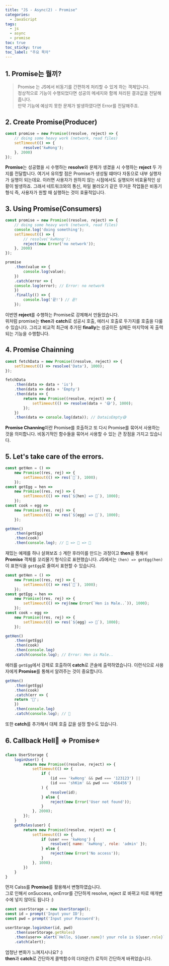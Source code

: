 ```yaml
---
title: "JS - Async(2) - Promise"
categories: 
  - JavaScript
tags:
  - js
  - async
  - promise
toc: true
toc_sticky: true
toc_label: "주요 목차"
---
```


## 1. Promise는 뭘끼?
> Promise 는 JS에서 비동기를 간편하게 처리할 수 있게 하는 객체입니다.  
정상적으로 기능이 수행되었다면 성공의 메세지와 함께 처리된 결과값을 전달해줍니다.  
만약 기능에 예상치 못한 문제가 발생하였다면 Error를 전달해주죠.

## 2. Create Promise(Producer)
```js
const promise = new Promise((resolve, reject) => {
    // doing some heavy work (network, read files)
    setTimeout(() => {
        resolve('kwHong');
    }, 2000)
});
```
**Promise**는 성공했을 시 수행하는 **resolve**와 문제가 생겼을 시 수행하는 **reject** 두 가지를 전달합니다. 여기서 유의할 점은 Promise가 생성될 떄마다 자동으로 내부 실행자가 실행이 되는데요. 이러면 사용자가 원하지 않는 시점에서도 실행되어 비효율적인 상황이 발생하죠. 그래서 네트워크와의 통신, 파일 불러오기 같은 무거운 작업들은 비동기 형식 즉, 사용자가 원할 때 실행하는 것이 효율적입니다.

## 3. Using Promise(Consumers)
```js
const promise = new Promise((resolve, reject) => {
    // doing some heavy work (network, read files)
    console.log('doing something');
    setTimeout(() => {
        // resolve('kwHong');
        reject(new Error('no network'));
    }, 2000)
});

promise
    .then(value => {
        console.log(value);
    })
    .catch(error => {
    console.log(error); // Error: no network
    })
    .finally(() => {
        console.log('끝!') // 끝!
    });
```
이번엔 **reject**를 수행하는 Promise로 강제해서 만들었습니다.  
위처럼 promise는 **then**과 **catch**로 성공시 호출, 에러시 호출로 두가지를 호출을 다룰 수 있습니다. 그리고 비교적 최근에 추가된 **finally**는 성공이든 실패든 마지막에 꼭 출력되는 기능을 수행합니다.

## 4. Promise Chainning 
```js
const fetchData = new Promise((resolve, reject) => {
    setTimeout(() => resolve('Data'), 1000);
});

fetchData
    .then(data => data + 'is')
    .then(data => data + 'Empty')
    .then(data => {
        return new Promise((resolve, reject) => {
            setTimeout(() => resolve(data + '😅'), 1000);
        });
    })
    .then(data => console.log(data)); // DataisEmpty😅
```
**Promise Channing**이란 Promise를 호출하고 또 다시 Promise를 묶어서 사용하는 것을 의미합니다. 비동기적인 함수들을 묶어서 사용할 수 있는 큰 장점을 가지고 있습니다.

## 5. Let's take care of the errors.
```js
const getHen = () =>
    new Promise((res, rej) => {
        setTimeout(() => res(`🐔`), 1000);
    });
const getEgg = hen =>
    new Promise((res, rej) => {
        setTimeout(() => res(`${hen} => 🥚`), 1000);
    });
const cook = egg =>
    new Promise((res, rej) => {
        setTimeout(() => res(`${egg} => 🍳`), 1000);
    });

getHen()
    .then(getEgg)
    .then(cook) 
    .then(console.log); // 🐔 => 🥚 => 🍳
```
재밌는 예제를 하나 살펴보죠 :)
계란 후라이를 만드는 과정이고 **then**을 통해서 **Promise** 객체를 꼬리물기 형식으로 표현했습니다. JS에서는 `(hen) => getEgg(hen)` 이 표현식을 `getEgg`로 줄여서 표현할 수 있습니다. 
```js
const getHen = () =>
    new Promise((res, rej) => {
        setTimeout(() => res(`🐔`), 1000);
    });
const getEgg = hen =>
    new Promise((res, rej) => {
        setTimeout(() => rej(new Error(`Hen is Male..`)), 1000);
    });
const cook = egg =>
    new Promise((res, rej) => {
        setTimeout(() => res(`${egg} => 🍳`), 1000);
    });

getHen()
    .then(getEgg)
    .then(cook)
    .then(console.log)
    .catch(console.log); // Error: Hen is Male..
```
에러를 `getEgg`에서 강제로 호출하여 **catch**로 콘솔에 출력하였습니다.
이런식으로 사용자에게 **Promise**를 통해서 알려주는 것이 중요합니다.

```js
getHen()
    .then(getEgg)
    .then(cook)
    .catch(err => {
    return '🍞';
    })
    .then(console.log)
    .catch(console.log); // 🍞
```
또한 **catch**를 추가해서 대체 호출 값을 설정 할수도 있습니다.

## 6. Callback Hell💩 => Promise⭐️
```js
class UserStorage {
    loginUser() {
        return new Promise((resolve, reject) => {
            setTimeout(() => {
                if (
                    (id === 'kwHong' && pwd === '123123') ||
                    (id === 'shKim' && pwd === '456456')
                ) {
                    resolve(id);
                } else {
                    reject(new Error('User not found'));
                }
            }, 2000);
        });
    }
    getRoles(user) {
        return new Promise((resolve, reject) => {
            setTimeout(() => {
                if (user === 'kwHong') {
                    resolve({ name: 'kwHong', role: 'admin' });
                } else {
                    reject(new Error('No access'));
                }
            }, 1000);
        })
    }
}
```
먼저 Calss를 **Promise**를 활용해서 변형하였습니다.  
그로 인해서 onSuccess, onError를 간단하게 resolve, reject 로 바뀌고 따로 매개변수에 넣지 않아도 됩니다 :)

```js
const userStorage = new UserStorage();
const id = prompt('Input your ID');
const pwd = prompt('Input your Password');

userStorage.loginUser(id, pwd)
    .then(userStorage.getRoles)
    .then(user=> alert(`Hello, ${user.name}! your role is ${user.role}`))
    .catch(alert);
```
엄청난 변화가 느껴지시나요? :)  
**then**과 **catch**로 간단하게 콜백함수의 더러운(?) 로직이 간단하게 바뀌었습니다.  
